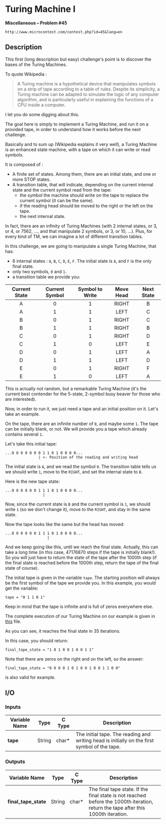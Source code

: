 # Turing Machine I

**Miscellaneous – Problem #45**

`http://www.microcontest.com/contest.php?id=45&lang=en`


## Description

This first (long description but easy) challenge's point is to discover the
bases of the Turing Machines.

To quote Wikipedia :

> A Turing machine is a hypothetical device that manipulates symbols on a strip
> of tape according to a table of rules. Despite its simplicity, a Turing
> machine can be adapted to simulate the logic of any computer algorithm, and is
> particularly useful in explaining the functions of a CPU inside a computer.

I let you do some digging about this.

The goal here is simply to implement a Turing Machine, and run it on a provided
tape, in order to understand how it works before the next challenge.

Basically and to sum up (Wikipedia explains it very well), a Turing Machine is
an enhanced state machine, with a tape on which it can write or read symbols.

It is composed of :

- A finite set of states. Among them, there are an initial state, and one or
  more STOP states.
- A transition table, that will indicate, depending on the current internal
  state and the current symbol read from the tape:
  - the symbol the machine should write on the tape to replace the current
    symbol (it can be the same).
  - if the reading head should be moved to the right or the left on the tape.
  - the next internal state.

In fact, there are an infinity of Turing Machines (with 2 internal states, or 3,
or 4, or 7562, ..., and that manipulate 2 symbols, or 3, or 10, ...). Plus, for
every kind of TM, we can imagine a lot of different transition tables.

In this challenge, we are going to manipulate a single Turing Machine, that has:

- 6 internal states : `A`, `B`, `C`, `D`, `E`, `F`. The initial state is `A`,
  and `F` is the only final state.
- only two symbols, `0` and `1`.
- a transition table we provide you:

| Current State | Current Symbol | Symbol to Write | Move Head | Next State |
| :-----------: | :------------: | :-------------: | :-------: | :--------: |
| A             | 0              | 1               | RIGHT     | B          |
| A             | 1              | 1               | LEFT      | C          |
| B             | 0              | 1               | RIGHT     | C          |
| B             | 1              | 1               | RIGHT     | B          |
| C             | 0              | 1               | RIGHT     | D          |
| C             | 1              | 0               | LEFT      | E          |
| D             | 0              | 1               | LEFT      | A          |
| D             | 1              | 1               | LEFT      | D          |
| E             | 0              | 1               | RIGHT     | F          |
| E             | 1              | 0               | LEFT      | A          |

This is actually not random, but a remarkable Turing Machine (it's the current
best contender for the 5-state, 2-symbol busy beaver for those who are
interested).

Now, in order to run it, we just need a tape and an initial position on it.
Let's take an example.

On the tape, there are an infinite number of `0`, and maybe some `1`. The tape
can be initially blank, or not. We will provide you a tape which already
contains several `1`.

Let's take this initial tape:

```text
...0 0 0 0 0 0 0 1 1 0 1 0 0 0 0...
               | <- Position of the reading and writing head
```

The initial state is `A`, and we read the symbol `0`. The transition table tells
us we should write `1`, move to the `RIGHT`, and set the internal state to `B`.

Here is the new tape state:

```text
...0 0 0 0 0 0 1 1 1 0 1 0 0 0 0...
                 |
```

Now, since the current state is `B` and the current symbol is `1`, we should
write `1` (so we don't change it), move to the `RIGHT`, and stay in the same
state.

Now the tape looks like the same but the head has moved:

```text
...0 0 0 0 0 0 1 1 1 0 1 0 0 0 0...
                   |
```

And we keep going like this, until we reach the final state. Actually, this can
take a long time (in this case, 47176870 steps if the tape is initially blank!).
So you will just have to return the state of the tape after the 1000th step (if
the final state is reached before the 1000th step, return the tape of the final
state of course).

The initial tape is given in the variable `tape`. The starting position will
always be the first symbol of the tape we provide you. In this example, you
would get the variable:

```text
tape = "0 1 1 0 1"
```

Keep in mind that the tape is infinite and is full of zeros everywhere else.

The complete execution of our Turing Machine on our example is given in
[this](./extra/sample.txt) file.

As you can see, it reaches the final state in 35 iterations.

In this case, you should return:

```text
final_tape_state = "1 0 1 0 0 1 0 0 1 1"
```

Note that there are zeros on the right and on the left, so the answer:

```text
final_tape_state = "0 0 0 0 1 0 1 0 0 1 0 0 1 1 0 0"
```

is also valid for example.


## I/O

### Inputs

| Variable Name | Type   | C Type | Description                                                                                  |
| ------------- | ------ | ------ | ---------------------------------------------------------------------------------------------|
| **tape**      | String | char*  | The initial tape. The reading and writing head is initially on the first symbol of the tape. |

### Outputs

| Variable Name        | Type   | C Type | Description                                                                                                                       |
| -------------------- | ------ | ------ | --------------------------------------------------------------------------------------------------------------------------------- |
| **final_tape_state** | String | char*  | The final tape state. If the final state is not reached before the 1000th iteration, return the tape after this 1000th iteration. |
